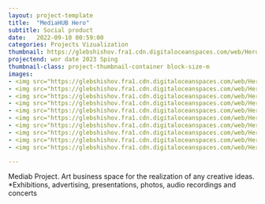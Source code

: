 ```yaml
---
layout: project-template
title:  "MediaHUB Hero"
subtitle: Social product
date:   2022-09-10 00:59:00
categories: Projects Vizualization
thumbnail: https://glebshishov.fra1.cdn.digitaloceanspaces.com/web/Hero-media-Hub/hero-thumbnail.webp
projectend: wor date 2023 Sping
thumbnail-class: project-thumbnail-container block-size-m
images:
- <img src="https://glebshishov.fra1.cdn.digitaloceanspaces.com/web/Hero-media-Hub/hero-01.webp" class="project-img-parameters img-size-full" alt="hero-01">
- <img src="https://glebshishov.fra1.cdn.digitaloceanspaces.com/web/Hero-media-Hub/hero-02.webp" class="project-img-parameters img-size-full" alt="hero-02">
- <img src="https://glebshishov.fra1.cdn.digitaloceanspaces.com/web/Hero-media-Hub/hero-03.webp" class="project-img-parameters img-size-half" alt="hero-03">
- <img src="https://glebshishov.fra1.cdn.digitaloceanspaces.com/web/Hero-media-Hub/hero-04.webp" class="project-img-parameters img-size-half" alt="hero-04">
- <img src="https://glebshishov.fra1.cdn.digitaloceanspaces.com/web/Hero-media-Hub/hero-05.webp" class="project-img-parameters img-size-full" alt="hero-04">
- <img src="https://glebshishov.fra1.cdn.digitaloceanspaces.com/web/Hero-media-Hub/hero-06.webp" class="project-img-parameters img-size-tri" alt="hero-06">
- <img src="https://glebshishov.fra1.cdn.digitaloceanspaces.com/web/Hero-media-Hub/hero-07.webp" class="project-img-parameters img-size-tri" alt="hero-07">
- <img src="https://glebshishov.fra1.cdn.digitaloceanspaces.com/web/Hero-media-Hub/hero-08.webp" class="project-img-parameters img-size-tri" alt="hero-08">
- <img src="https://glebshishov.fra1.cdn.digitaloceanspaces.com/web/Hero-media-Hub/hero-09.webp" class="project-img-parameters img-size-full" alt="hero-09">
- <img src="https://glebshishov.fra1.cdn.digitaloceanspaces.com/web/Hero-media-Hub/hero-10.webp" class="project-img-parameters img-size-half" alt="hero-10">

---
```


Mediab Project. Art business space for the realization of any creative ideas. *Exhibitions, advertising, presentations, photos, audio recordings and concerts
